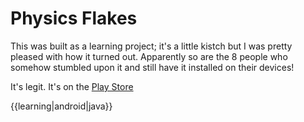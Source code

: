 # Physics Flakes

This was built as a learning project; it's a little kistch but I was pretty pleased with how it turned out. Apparently so are the 8 people who somehow stumbled upon it and still have it installed on their devices!

It's legit. It's on the [Play Store](https://play.google.com/store/apps/details?id=com.hamilton.joel.physicsflakes)

{{learning|android|java}}
